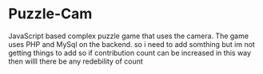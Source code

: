 # Puzzle-Cam
JavaScript based complex puzzle game that uses the camera. The game uses PHP and MySql on the backend.
so i need to add somthing 
but im not getting things to add
so if contribution count can be increased in this way then willl there be any redebility of count

